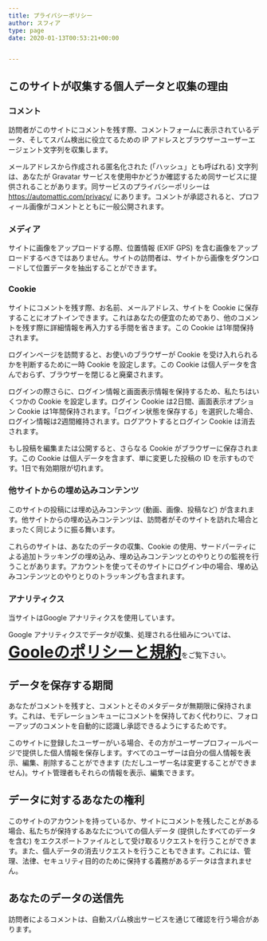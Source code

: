 ```yaml
---
title: プライバシーポリシー
author: スフィア
type: page
date: 2020-01-13T00:53:21+00:00


---
```

## このサイトが収集する個人データと収集の理由

### コメント

訪問者がこのサイトにコメントを残す際、コメントフォームに表示されているデータ、そしてスパム検出に役立てるための IP アドレスとブラウザーユーザーエージェント文字列を収集します。

<!--more-->

メールアドレスから作成される匿名化された (「ハッシュ」とも呼ばれる) 文字列は、あなたが Gravatar サービスを使用中かどうか確認するため同サービスに提供されることがあります。同サービスのプライバシーポリシーは https://automattic.com/privacy/ にあります。コメントが承認されると、プロフィール画像がコメントとともに一般公開されます。

### メディア

サイトに画像をアップロードする際、位置情報 (EXIF GPS) を含む画像をアップロードするべきではありません。サイトの訪問者は、サイトから画像をダウンロードして位置データを抽出することができます。

### Cookie

サイトにコメントを残す際、お名前、メールアドレス、サイトを Cookie に保存することにオプトインできます。これはあなたの便宜のためであり、他のコメントを残す際に詳細情報を再入力する手間を省きます。この Cookie は1年間保持されます。

ログインページを訪問すると、お使いのブラウザーが Cookie を受け入れられるかを判断するために一時 Cookie を設定します。この Cookie は個人データを含んでおらず、ブラウザーを閉じると廃棄されます。

ログインの際さらに、ログイン情報と画面表示情報を保持するため、私たちはいくつかの Cookie を設定します。ログイン Cookie は2日間、画面表示オプション Cookie は1年間保持されます。「ログイン状態を保存する」を選択した場合、ログイン情報は2週間維持されます。ログアウトするとログイン Cookie は消去されます。

もし投稿を編集または公開すると、さらなる Cookie がブラウザーに保存されます。この Cookie は個人データを含まず、単に変更した投稿の ID を示すものです。1日で有効期限が切れます。

### 他サイトからの埋め込みコンテンツ

このサイトの投稿には埋め込みコンテンツ (動画、画像、投稿など) が含まれます。他サイトからの埋め込みコンテンツは、訪問者がそのサイトを訪れた場合とまったく同じように振る舞います。

これらのサイトは、あなたのデータの収集、Cookie の使用、サードパーティによる追加トラッキングの埋め込み、埋め込みコンテンツとのやりとりの監視を行うことがあります。アカウントを使ってそのサイトにログイン中の場合、埋め込みコンテンツとのやりとりのトラッキングも含まれます。

### アナリティクス

当サイトは<span>Google アナリティクスを使用しています。</span>

<span>Google アナリティクスでデータが収集、処理される仕組みについては、<br /></span><span><strong><span style="font-size: 32px;"><a href="https://policies.google.com/technologies/partner-sites?hl=ja" target="_blank" rel="noopener noreferrer">Gooleのポリシーと規約</a></span></strong>をご覧下さい。</span>

## データを保存する期間

あなたがコメントを残すと、コメントとそのメタデータが無期限に保持されます。これは、モデレーションキューにコメントを保持しておく代わりに、フォローアップのコメントを自動的に認識し承認できるようにするためです。

このサイトに登録したユーザーがいる場合、その方がユーザープロフィールページで提供した個人情報を保存します。すべてのユーザーは自分の個人情報を表示、編集、削除することができます (ただしユーザー名は変更することができません)。サイト管理者もそれらの情報を表示、編集できます。

## データに対するあなたの権利

このサイトのアカウントを持っているか、サイトにコメントを残したことがある場合、私たちが保持するあなたについての個人データ (提供したすべてのデータを含む) をエクスポートファイルとして受け取るリクエストを行うことができます。また、個人データの消去リクエストを行うこともできます。これには、管理、法律、セキュリティ目的のために保持する義務があるデータは含まれません。

## あなたのデータの送信先

訪問者によるコメントは、自動スパム検出サービスを通じて確認を行う場合があります。

&nbsp;